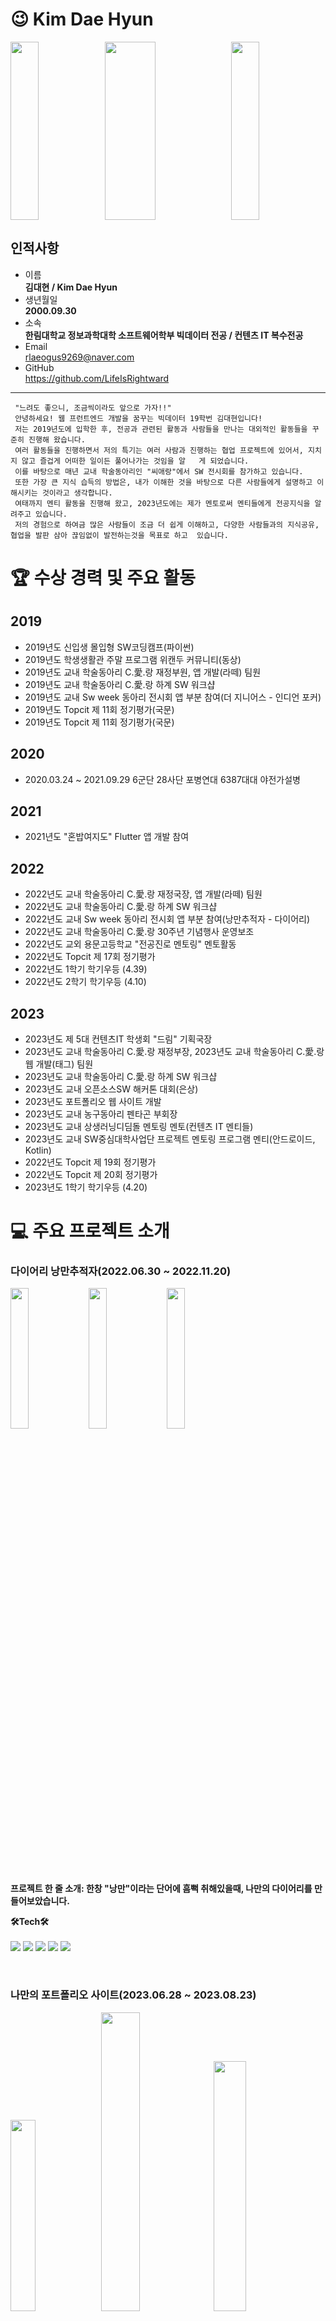 # 😉 Kim Dae Hyun 
<img src="https://github.com/LifeIsRightward/LifeIsRightWard/assets/90908005/40c63ae2-8ddf-45a2-9952-5b5c99db438f.jpeg" width = "30%" height = "285"><img src="https://github.com/LifeIsRightward/LifeIsRightWard/assets/90908005/152ea4b9-9508-4998-abfe-1f75e1c721e7.jpeh" width = "40%" height ="285"><img src="https://github.com/LifeIsRightward/LifeIsRightWard/assets/90908005/7ad89f24-3359-4e36-a191-47ccdd60e4aa.jpeg" width = "30%" height = "285">
## 인적사항
* 이름   
**김대현 / Kim Dae Hyun**
* 생년월일   
**2000.09.30**
* 소속   
**한림대학교 정보과학대학 소프트웨어학부 빅데이터 전공 / 컨텐츠 IT 복수전공**
* Email   
rlaeogus9269@naver.com
* GitHub   
https://github.com/LifeIsRightward
***

```
 "느려도 좋으니, 조금씩이라도 앞으로 가자!!"
 안녕하세요! 웹 프런트엔드 개발을 꿈꾸는 빅데이터 19학번 김대현입니다!
 저는 2019년도에 입학한 후, 전공과 관련된 활동과 사람들을 만나는 대외적인 활동들을 꾸준히 진행해 왔습니다.
 여러 활동들을 진행하면서 저의 특기는 여러 사람과 진행하는 협업 프로젝트에 있어서, 지치지 않고 즐겁게 어떠한 일이든 풀어나가는 것임을 알   게 되었습니다.
 이를 바탕으로 매년 교내 학술동아리인 "씨애랑"에서 SW 전시회를 참가하고 있습니다.
 또한 가장 큰 지식 습득의 방법은, 내가 이해한 것을 바탕으로 다른 사람들에게 설명하고 이해시키는 것이라고 생각합니다.
 여태까지 멘티 활동을 진행해 왔고, 2023년도에는 제가 멘토로써 멘티들에게 전공지식을 알려주고 있습니다.
 저의 경험으로 하여금 많은 사람들이 조금 더 쉽게 이해하고, 다양한 사람들과의 지식공유, 협업을 발판 삼아 끊임없이 발전하는것을 목표로 하고  있습니다.
```

# 🏆 수상 경력 및 주요 활동
## 2019   
- 2019년도 신입생 몰입형 SW코딩캠프(파이썬) 
- 2019년도 학생생활관 주말 프로그램 위캔두 커뮤니티(동상) 
- 2019년도 교내 학술동아리 C.愛.랑 재정부원, 앱 개발(라떼) 팀원 
- 2019년도 교내 학술동아리 C.愛.랑 하계 SW 워크샵 
- 2019년도 교내 Sw week 동아리 전시회 앱 부분 참여(더 지니어스 - 인디언 포커)
- 2019년도 Topcit 제 11회 정기평가(국문)
- 2019년도 Topcit 제 11회 정기평가(국문)
## 2020
- 2020.03.24 ~ 2021.09.29 6군단 28사단 포병연대 6387대대 야전가설병 <br>
## 2021
- 2021년도 "혼밥여지도" Flutter 앱 개발 참여
## 2022
- 2022년도 교내 학술동아리 C.愛.랑 재정국장, 앱 개발(라떼) 팀원
- 2022년도 교내 학술동아리 C.愛.랑 하계 SW 워크샵
- 2022년도 교내 Sw week 동아리 전시회 앱 부분 참여(낭만추적자 - 다이어리)
- 2022년도 교내 학술동아리 C.愛.랑 30주년 기념행사 운영보조
- 2022년도 교외 용문고등학교 "전공진로 멘토링" 멘토활동
- 2022년도 Topcit 제 17회 정기평가
- 2022년도 1학기 학기우등 (4.39)
- 2022년도 2학기 학기우등 (4.10)

## 2023   
- 2023년도 제 5대 컨텐츠IT 학생회 "드림" 기획국장
- 2023년도 교내 학술동아리 C.愛.랑 재정부장, 2023년도 교내 학술동아리 C.愛.랑 웹 개발(태그) 팀원
- 2023년도 교내 학술동아리 C.愛.랑 하계 SW 워크샵
- 2023년도 교내 오픈소스SW 해커톤 대회(은상)
- 2023년도 포트폴리오 웹 사이트 개발
- 2023년도 교내 농구동아리 펜타곤 부회장
- 2023년도 교내 상생러닝디딤돌 멘토링 멘토(컨텐츠 IT 멘티들)
- 2023년도 교내 SW중심대학사업단 프로젝트 멘토링 프로그램 멘티(안드로이드, Kotlin)
- 2022년도 Topcit 제 19회 정기평가
- 2022년도 Topcit 제 20회 정기평가
- 2023년도 1학기 학기우등 (4.20)


# 💻 주요 프로젝트 소개

### 다이어리 낭만추적자(2022.06.30 ~ 2022.11.20)
<img src ="https://github.com/LifeIsRightward/LifeIsRightWard/assets/90908005/90a1c145-c78e-479c-b615-8a12ce824b37" width = "24%">
<img src ="https://github.com/LifeIsRightward/LifeIsRightWard/assets/90908005/c4127384-4616-4bc9-9c2f-26a6c241d26d" width = "24%">
<img src ="https://github.com/LifeIsRightward/LifeIsRightWard/assets/90908005/f814eb88-d2a8-4c2e-88c0-d2369a9244e1" width = "24%">

**프로젝트 한 줄 소개: 한창 "낭만"이라는 단어에 흠뻑 취해있을때, 나만의 다이어리를 만들어보았습니다.**

**🛠Tech🛠**<br>
<br>
<img src="https://img.shields.io/badge/Kotlin-7F52FF?style=for-the-badge&logo=Kotlin&logoColor=white"> <img src="https://img.shields.io/badge/Android Studio-3DDC84?style=for-the-badge&logo=AndroidStudio&logoColor=white"> <img src="https://img.shields.io/badge/Figma-F24E1E?style=for-the-badge&logo=Figma&logoColor=white"> <img src="https://img.shields.io/badge/Firebase-FFCA28?style=for-the-badge&logo=Firebase&logoColor=white"> <img src="https://img.shields.io/badge/SQLite-003B57?style=for-the-badge&logo=SQLite&logoColor=white">

<br>

### 나만의 포트폴리오 사이트(2023.06.28 ~ 2023.08.23)
<img src="https://github.com/LifeIsRightward/LifeIsRightWard/assets/90908005/aafeba29-f987-4730-8cef-ef656013047f" width = "28%">
<img src="https://github.com/LifeIsRightward/LifeIsRightWard/assets/90908005/4febc6f1-6cdc-48df-9135-1d31c5bac6a0" width = "35%">
<img src="https://github.com/LifeIsRightward/LifeIsRightWard/assets/90908005/33948e70-694b-4095-b58d-166a16a2a89a" width = "32%">

**프로젝트 한 줄 소개: 깃허브 뿐만 아니라, 자체적으로 제작한 포트폴리오 사이트가 있으면 좋겠다고 생각했습니다. 호스팅은 Github.io를 사용하였습니다.** <br>
**Link: https://lifeisrightward.github.io/Portfolio_Site/**

**🛠Tech🛠**<br>
<br>
<img src="https://img.shields.io/badge/Html5-E34F26?style=for-the-badge&logo=html5&logoColor=white"> <img src="https://img.shields.io/badge/CSS3-1572B6?style=for-the-badge&logo=CSS3&logoColor=white"> <img src="https://img.shields.io/badge/JavaScript-F7DF1E?style=for-the-badge&logo=JavaScript&logoColor=white"> <img src="https://img.shields.io/badge/GitHub.io-181717?style=for-the-badge&logo=GitHub&logoColor=white">

<br>

### 씨애랑 홈페이지 제작(2023.07.02 ~ 2023.10.29)
<img src="https://github.com/LifeIsRightward/LifeIsRightWard/assets/90908005/fd9743f2-c2cb-4764-a413-39d75da915c3" width = "30%"><img src="https://github.com/LifeIsRightward/LifeIsRightWard/assets/90908005/d5b910f1-de97-4dc4-9530-8059fbadff69" width = "29%"><img src="https://github.com/LifeIsRightward/LifeIsRightWard/assets/90908005/fb4cfa0e-13af-4109-9ca6-56ef9ed095bd" width = "36%">

**프로젝트 한 줄 소개: 2023년도 교내 오픈소스SW 해커톤 대회 제작물로, 2023년도 씨애랑 홈페이지 제작을 하였습니다. 저는 Front-End 개발을 담당하였습니다.** <br>
**Youtube: https://www.youtube.com/watch?v=O_I4qz1BHQA&feature=youtu.be**

**🛠Tech🛠**<br>
<br>
FrontEnd:<img src="https://img.shields.io/badge/Html5-E34F26?style=for-the-badge&logo=html5&logoColor=white"> <img src="https://img.shields.io/badge/CSS3-1572B6?style=for-the-badge&logo=CSS3&logoColor=white"> <img src="https://img.shields.io/badge/JavaScript-F7DF1E?style=for-the-badge&logo=JavaScript&logoColor=white">
<br>
BackEnd: <img src="https://img.shields.io/badge/Django-092E20?style=for-the-badge&logo=Django&logoColor=white"> <img src="https://img.shields.io/badge/Groom.IDE-3693F3?style=for-the-badge&logo=iCloud&logoColor=white"> 

<br>

### Unity Dodge(2023.9.17 ~ 20223.10.17)
<img src ="https://github.com/LifeIsRightward/LifeIsRightWard/assets/90908005/452655bb-3701-4055-afb1-6c5c52219745" width = "33%">
<img src ="https://github.com/LifeIsRightward/LifeIsRightWard/assets/90908005/8e895450-1aa9-4bce-82de-179fa8e467a4" width = "33%">
<img src ="https://github.com/LifeIsRightward/LifeIsRightWard/assets/90908005/be9b5086-4dc1-44d7-bd36-61c7c32799d7" width = "33%">

**프로젝트 한 줄 소개: 2023 VR/AR 게임제작 기초 수업시간에 진행한 탄막피하기 게임입니다.**

**🛠Tech🛠**<br>
<br>
<img src="https://img.shields.io/badge/Unity-000000?style=for-the-badge&logo=Unity&logoColor=white"> <img src ="https://img.shields.io/badge/-C%23-000000?&style=for-the-badge&logo=Csharp&logoColor=white"> <img src="https://img.shields.io/badge/Visual Studio-5C2D91?style=for-the-badge&logo=Visual Studio&logoColor=white"> 

<br>

# 🏀
- 2019년도 교내 인트라뮤랄리그 펜타곤 4위
- 2022년도 교내 농구동아리 펜타곤 30주년 기념행사 운영
- 2022년도 교내 제 1회 정보과학대학 체육대회 농구부분 1위
- 2022년도 교내 인트라뮤랄리그 펜타곤 3위
- 2023년도 교내 제 2회 정보과학대학 체육대회 농구부분 2위
- 2023년도 교내 인트라뮤랄리그 펜타곤 3위

# 🎓 학력
- 2007 ~ 2008 남양주 미금초등학교
- 2008 ~ 2013 서울 정덕초등학교
- 2013 ~ 2016 서울 고명중학교
- 2016 ~ 2019 서울 용문고등학교
- 2019 ~ 현재 강원도 한림대학교




